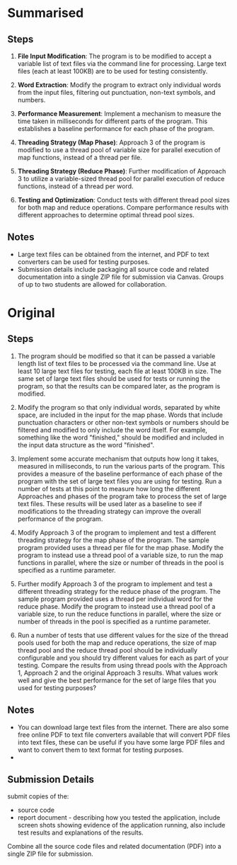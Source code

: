 # Summarised

## Steps

1. **File Input Modification**: The program is to be modified to accept a variable list of text files via the command line for processing. Large text files (each at least 100KB) are to be used for testing consistently.

2. **Word Extraction**: Modify the program to extract only individual words from the input files, filtering out punctuation, non-text symbols, and numbers.

3. **Performance Measurement**: Implement a mechanism to measure the time taken in milliseconds for different parts of the program. This establishes a baseline performance for each phase of the program.

4. **Threading Strategy (Map Phase)**: Approach 3 of the program is modified to use a thread pool of variable size for parallel execution of map functions, instead of a thread per file.

5. **Threading Strategy (Reduce Phase)**: Further modification of Approach 3 to utilize a variable-sized thread pool for parallel execution of reduce functions, instead of a thread per word.

6. **Testing and Optimization**: Conduct tests with different thread pool sizes for both map and reduce operations. Compare performance results with different approaches to determine optimal thread pool sizes.

## Notes

- Large text files can be obtained from the internet, and PDF to text converters can be used for testing purposes.
- Submission details include packaging all source code and related documentation into a single ZIP file for submission via Canvas. Groups of up to two students are allowed for collaboration.

# Original

## Steps

1. The program should be modified so that it can be passed a variable length list of text files to be processed via the command line. Use at least 10 large text files for testing, each file at least 100KB in size. The same set of large text files should be used for tests or running the program, so that the results can be compared later, as the program is modified. 

2. Modify the program so that only individual words, separated by white space, are included in the input for the map phase. Words that include punctuation characters or other non-text symbols or numbers should be filtered and modified to only include the word itself. For example, something like the word "finished," should be modified and included in the input data structure as the word "finished".

3. Implement some accurate mechanism that outputs how long it takes, measured in milliseconds, to run the various parts of the program. This provides a measure of the baseline performance of each phase of the program with the set of large text files you are using for testing. Run a number of tests at this point to measure how long the different Approaches and phases of the program take to process the set of large text files. These results will be used later as a baseline to see if modifications to the threading strategy can improve the overall performance of the program.

4. Modify Approach 3 of the program to implement and test a different threading strategy for the map phase of the program. The sample program provided uses a thread per file for the map phase. Modify the program to instead use a thread pool of a variable size, to run the map functions in parallel, where the size or number of threads in the pool is specified as a runtime parameter.

5. Further modify Approach 3 of the program to implement and test a different threading strategy for the reduce phase of the program. The sample program provided uses a thread per individual word for the reduce phase. Modify the program to instead use a thread pool of a variable size, to run the reduce functions in parallel, where the size or number of threads in the pool is specified as a runtime parameter.

6. Run a number of tests that use different values for the size of the thread pools used for both the map and reduce operations, the size of map thread pool and the reduce thread pool should be individually configurable and you should try different values for each as part of your testing. Compare the results from using thread pools with the Approach 1, Approach 2 and the original Approach 3 results. What values work well and give the best performance for the set of large files that you used for testing purposes?

## Notes

- You can download large text files from the internet. There are also some free online PDF to text file converters available that will convert PDF files into text files, these can be useful if you have some large PDF files and want to convert them to text format for testing purposes.
- 

## Submission Details

submit copies of the:

- source code
- report document - describing how you tested the application, include screen shots showing evidence of the application running, also include test results and explanations of the results. 

Combine all the source code files and related documentation (PDF) into a single ZIP file for submission.
